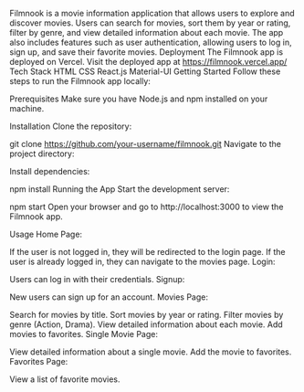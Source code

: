 Filmnook is a movie information application that allows users to explore and discover movies. Users can search for movies, sort them by year or rating, filter by genre, and view detailed information about each movie. The app also includes features such as user authentication, allowing users to log in, sign up, and save their favorite movies.
Deployment
The Filmnook app is deployed on Vercel. Visit the deployed app at 
https://filmnook.vercel.app/
Tech Stack
HTML
CSS
React.js
Material-UI
Getting Started
Follow these steps to run the Filmnook app locally:

Prerequisites
Make sure you have Node.js and npm installed on your machine.

Installation
Clone the repository:



git clone https://github.com/your-username/filmnook.git
Navigate to the project directory:


Install dependencies:


npm install
Running the App
Start the development server:


npm start
Open your browser and go to http://localhost:3000 to view the Filmnook app.

Usage
Home Page:

If the user is not logged in, they will be redirected to the login page.
If the user is already logged in, they can navigate to the movies page.
Login:

Users can log in with their credentials.
Signup:

New users can sign up for an account.
Movies Page:

Search for movies by title.
Sort movies by year or rating.
Filter movies by genre (Action, Drama).
View detailed information about each movie.
Add movies to favorites.
Single Movie Page:

View detailed information about a single movie.
Add the movie to favorites.
Favorites Page:

View a list of favorite movies.
